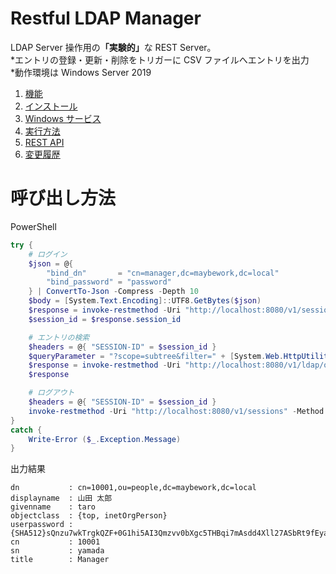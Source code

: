 
# Restful LDAP Manager

LDAP Server 操作用の<b>「実験的」</b>な REST Server。  
*エントリの登録・更新・削除をトリガーに CSV ファイルへエントリを出力  
*動作環境は Windows Server 2019  

1. [機能](/機能.md) 
1. [インストール](/インストール.md) 
1. [Windows サービス](/Windowsサービス.md) 
1. [実行方法](/実行方法.md) 
1. [REST API](https://aoyanagi.github.io/Restful-LDAP-Manager-Release/rest-api.html)
1. [変更履歴](/変更履歴.md)

# 呼び出し方法

PowerShell
```PowerShell
try {
    # ログイン
    $json = @{
        "bind_dn"       = "cn=manager,dc=maybework,dc=local"
        "bind_password" = "password"
    } | ConvertTo-Json -Compress -Depth 10
    $body = [System.Text.Encoding]::UTF8.GetBytes($json)
    $response = invoke-restmethod -Uri "http://localhost:8080/v1/sessions" -Method Post -ContentType 'application/json'-Body $body
    $session_id = $response.session_id

    # エントリの検索
    $headers = @{ "SESSION-ID" = $session_id }
    $queryParameter = "?scope=subtree&filter=" + [System.Web.HttpUtility]::UrlEncode("(&(cn=10001)(objectClass=inetOrgPerson))")
    $response = invoke-restmethod -Uri "http://localhost:8080/v1/ldap/ou=people,dc=maybework,dc=local$queryParameter" -Method Get -ContentType 'application/json' -Headers $headers
    $response

    # ログアウト
    $headers = @{ "SESSION-ID" = $session_id }
    invoke-restmethod -Uri "http://localhost:8080/v1/sessions" -Method Delete -ContentType 'application/json' -Headers $headers > $null
}
catch {
    Write-Error ($_.Exception.Message)
}
```
出力結果
```
dn           : cn=10001,ou=people,dc=maybework,dc=local
displayname  : 山田 太郎
givenname    : taro
objectclass  : {top, inetOrgPerson}
userpassword : {SHA512}sQnzu7wkTrgkQZF+0G1hi5AI3Qmzvv0bXgc5THBqi7mAsdd4Xll27ASbRt9fEyavWi6m0QP9B8lThf+rDKy8hg==
cn           : 10001
sn           : yamada
title        : Manager
```
